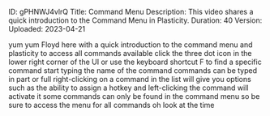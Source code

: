 ID: gPHNWJ4vlrQ
Title: Command Menu
Description: This video shares a quick introduction to the Command Menu in Plasticity.
Duration: 40
Version: 
Uploaded: 2023-04-21

yum yum Floyd here with a quick
introduction to the command menu and
plasticity to access all commands
available click the three dot icon in
the lower right corner of the UI or use
the keyboard shortcut F to find a
specific command start typing the name
of the command commands can be typed in
part or full right-clicking on a command
in the list will give you options such
as the ability to assign a hotkey and
left-clicking the command will activate
it some commands can only be found in
the command menu so be sure to access
the menu for all commands oh look at the
time
